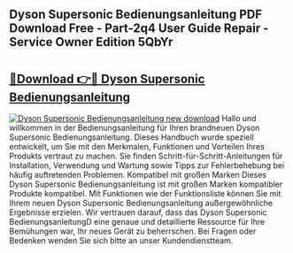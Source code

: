 ## Dyson Supersonic Bedienungsanleitung PDF Download Free - Part-2q4 User Guide Repair - Service Owner Edition 5QbYr

# <h2><a href="http://df0hga.blite.top/?on=Dyson+Supersonic+Bedienungsanleitung">🔗Download 👉🔴 Dyson Supersonic Bedienungsanleitung</a></h2>

[![Dyson Supersonic Bedienungsanleitung new download](https://i.imgur.com/lujVjoI.png)](http://df0hga.blite.top/?on=Dyson+Supersonic+Bedienungsanleitung)
Hallo und willkommen in der Bedienungsanleitung für Ihren brandneuen Dyson Supersonic Bedienungsanleitung. Dieses Handbuch wurde speziell entwickelt, um Sie mit den Merkmalen, Funktionen und Vorteilen Ihres Produkts vertraut zu machen. Sie finden Schritt-für-Schritt-Anleitungen für Installation, Verwendung und Wartung sowie Tipps zur Fehlerbehebung bei häufig auftretenden Problemen. Kompatibel mit großen Marken Dieses Dyson Supersonic Bedienungsanleitung ist mit großen Marken kompatibler Produkte kompatibel. Mit Funktionen wie der Funktionsliste können Sie mit Ihrem neuen Dyson Supersonic Bedienungsanleitung außergewöhnliche Ergebnisse erzielen. Wir vertrauen darauf, dass das Dyson Supersonic BedienungsanleitungD eine genaue und detaillierte Ressource für Ihre Bemühungen war, Ihr neues Gerät zu beherrschen. Bei Fragen oder Bedenken wenden Sie sich bitte an unser Kundendienstteam.
